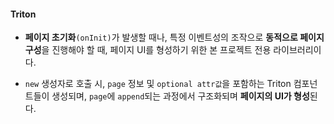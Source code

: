 
#### Triton
 - **페이지 초기화**`(onInit)`가 발생할 때나, 특정 이벤트성의 조작으로 **동적으로 페이지 구성**을 진행해야 할 때, 페이지 UI를 형성하기 위한 본 프로젝트 전용 라이브러리이다.
 
 - `new` 생성자로 호출 시, `page` 정보 및 `optional attr값`을 포함하는 Triton 컴포넌트들이 생성되며, `page`에 `append`되는 과정에서 구조화되며 **페이지의 UI가 형성**된다.